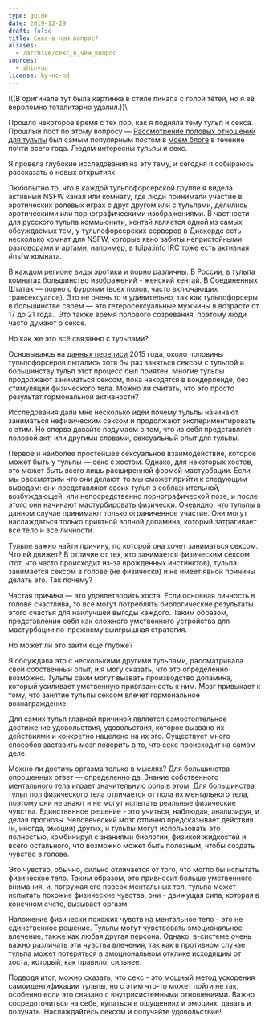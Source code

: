 ```yaml
---
type: guide
date: 2019-12-29
draft: false
title: Секс—в чем вопрос?
aliases:
  - /archive/секс_в_чем_вопрос
sources:
  - shinyuu
license: by-nc-nd
---
```

!((В оригинале тут была картинка в стиле пинапа с голой тётей, но я её вероломно тоталитарно удалил.))\\

Прошло некоторое время с тех пор, как я подняла тему тульп и секса. Прошлый пост по этому вопросу — [Рассмотрение половых отношений для тульпы](/archive/рассмотрение_половых_отношений_для_тульпы) был самым популярным постом в [моем блоге](https://shinyuu.net/) в течение почти всего года. Людям интересны тульпы и секс.

Я провела глубокие исследования на эту тему, и сегодня я собираюсь рассказать о новых открытиях.

Любопытно то, что в каждой тульпофорсерской группе я видела активный NSFW канал или комнату, где люди принимали участие в эротических ролевых играх с друг другом или с тульпами, делились эротическими или порнографическими изображениями. В частности для русского тульпа коммьюнити, хентай является одной из самых обсуждаемых тем, у тульпофорсерских серверов в Дискорде есть несколько комнат для NSFW, которые явно забиты непристойными разговорами и артами, например, в tulpa.info IRC тоже есть активная #nsfw комната.

В каждом регионе виды эротики и порно различны. В России, в тульпа комнатах большинство изображений - женский хентай. В Соединенных Штатах — порно с фуррями (всех полов, часто включающих трансексуалов).
Это не очень то и удивительно, так как тульпофорсеры в большинстве своем — это гетеросексуальные мужчины в возрасте от 17 до 21 года.. Это также время полового созревания, поэтому люди часто думают о сексе.

Но как же это всё связанно с тульпами?

Основываясь на [данных переписи](https://www.reddit.com/r/Tulpas/wiki/census) 2015 года, около половины тульпофорсеров пытались хотя бы раз заняться сексом с тульпой и большинству тульп этот процесс был приятен. Многие тульпы продолжают заниматься сексом, пока находятся в вондерленде, без стимуляции физического тела. Можно ли считать, что это просто результат гормональной активности?

Исследования дали мне несколько идей почему тульпы начинают заниматься нефизическим сексом и продолжают экспериментировать с этим. Но сперва давайте подумаем о том, что из себя представляет половой акт, или другими словами, сексуальный опыт для тульпы.

Первое и наиболее простейшее сексуальное взаимодействие, которое может быть у тульпы — секс с хостом. Однако, для некоторых хостов, это может быть всего лишь расширенной формой мастурбации. Если мы рассмотрим что они делают, то мы сможет прийти к следующим выводам: они представляют своих тульп в соблазнительной, возбуждающей, или непосредственно порнографической позе, и после этого они начинают мастурбировать физически. Очевидно, что тульпы в данном случае принимают только ограниченное участие. Они могут наслаждаться только приятной волной допамина, который затрагивает всё тело и все личности.

Тульпе важно найти причину, по которой она хочет заниматься сексом. Что ей движет? В отличие от тех, кто занимается физическим сексом (тот, что часто происходит из-за врожденных инстинктов), тульпа занимается сексом в голове (не физически) и не имеет явной причины делать это. Так почему?

Частая причина — это удовлетворить хоста. Если основная личность в голове счастлива, то все могут потреблять биологические результаты этого счастья для наилучшей выгоды каждого. Таким образом, представление себя как сложного умственного устройства для мастурбации по-прежнему выигрышная стратегия.

Но может ли это зайти еще глубже?

Я обсуждала это с несколькими другими тульпами, рассматривала свой собственный опыт, и я могу сказать, что это определенно возможно. Тульпы сами могут вызвать производство допамина, который усиливает умственную привязанность к ним. Мозг привыкает к тому, что занятие тульпы сексом влечет гормональное вознаграждение.

Для самих тульп главной причиной является самостоятельное достижение удовольствия, удовольствия, которое вызвано их действиями и конкретно нацелено на их эго. Существует много способов заставить мозг поверить в то, что секс происходит на самом деле.

Можно ли достичь оргазма только в мыслях? Для большинства опрошенных ответ — определенно да. Знание собственного ментального тела играет значительную роль в этом. Для большинства тульп пол физического тела отличается от пола их ментального тела, поэтому они не знают и не могут испытать реальные физические чувства. Единственное решение - это учиться, наблюдая, анализируя, и делая прогнозы. Человеческий мозг отлично предсказывает действия (и, иногда, эмоции) других, и тульпы могут использовать это полностью, комбинируя с знаниями биологии, физикой жидкостей и всего остального, что возможно может быть полезным, чтобы создать чувство в голове.

Это чувство, обычно, сильно отличается от того, что могло бы испытать физическое тело. Таким образом, это привносит больше умственного внимания, и, погружая его поверх ментальных тел, тульпа может испытать похожие физические чувства, они - движущая сила, которая в конечном счете, вызывает оргазм.

Наложение физически похожих чувств на ментальное тело - это не единственное решение. Тульпы могут чувствовать эмоциональное влечение, также как любая другая персона. Однако, в-системе очень важно различать эти чувства влечения, так как в противном случае тульпа может потеряться в эмоциональном отклике исходящим от хоста, который, как правило, сильнее.

Подводя итог, можно сказать, что секс - это мощный метод ускорения самоидентификации тульпы, но с этим что-то может пойти не так, особенно если это связано с внутрисистемными отношениями. Важно сосредоточиться на себе, купаться в ощущениях и эмоциях, давать и получать. Наслаждайтесь сексом и получайте удовольствие!
